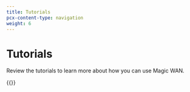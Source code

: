 ```yaml
---
title: Tutorials
pcx-content-type: navigation
weight: 6
---
```


# Tutorials

Review the tutorials to learn more about how you can use Magic WAN.

{{<directory-listing>}}
